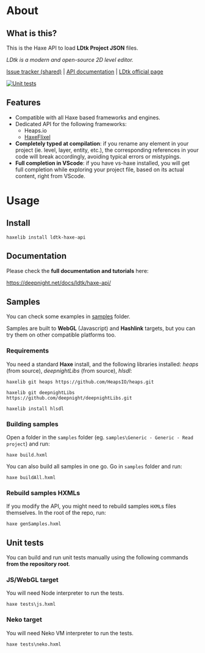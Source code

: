 # About

## What is this?

This is the Haxe API to load **LDtk Project JSON** files.

*LDtk is a modern and open-source 2D level editor.*

[Issue tracker (shared)](https://github.com/deepnight/ldtk/issues) |
[API documentation](https://ldtk.io/docs/game-dev/haxe-in-game-api/) |
[LDtk official page](https://ldtk.io)

[![Unit tests](https://github.com/deepnight/ldtk-haxe-api/actions/workflows/unitTests.yml/badge.svg)](https://github.com/deepnight/ldtk-haxe-api/actions/workflows/unitTests.yml)

## Features

 - Compatible with all Haxe based frameworks and engines.
 - Dedicated API for the following frameworks:
   - Heaps.io
   - [HaxeFlixel](https://haxeflixel.com/)
 - **Completely typed at compilation**: if you rename any element in your project (ie. level, layer, entity, etc.), the corresponding references in your code will break accordingly, avoiding typical errors or mistypings.
 - **Full completion in VScode**: if you have vs-haxe installed, you will get full completion while exploring your project file, based on its actual content, right from VScode.

# Usage

## Install

```
haxelib install ldtk-haxe-api
```
## Documentation

Please check the **full documentation and tutorials** here:

https://deepnight.net/docs/ldtk/haxe-api/

## Samples

You can check some examples in [samples](samples) folder.

Samples are built to **WebGL** (Javascript) and **Hashlink** targets, but you can try them on other compatible platforms too.

### Requirements

You need a standard **Haxe** install, and the following libraries installed: *heaps* (from source), *deepnightLibs* (from source), *hlsdl*:

```
haxelib git heaps https://github.com/HeapsIO/heaps.git

haxelib git deepnightLibs https://github.com/deepnight/deepnightLibs.git

haxelib install hlsdl
```

### Building samples

Open a folder in the `samples` folder (eg. `samples\Generic - Generic - Read project`) and run:

```
haxe build.hxml
```

You can also build all samples in one go. Go in `samples` folder and run:

```
haxe buildAll.hxml
```

### Rebuild samples HXMLs

If you modify the API, you might need to rebuild samples `HXML`s files themselves. In the root of the repo, run:

```
haxe genSamples.hxml
```

## Unit tests

You can build and run unit tests manually using the following commands **from the repository root**.

### JS/WebGL target

You will need Node interpreter to run the tests.

```
haxe tests\js.hxml
```

### Neko target

You will need Neko VM interpreter to run the tests.

```
haxe tests\neko.hxml
```
